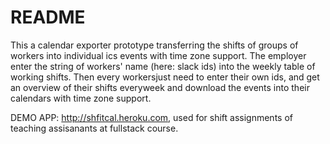# README
This a  calendar exporter prototype transferring the shifts of groups of workers into individual ics events with time zone support.
The employer enter the string of workers' name (here: slack ids) into the weekly table of working shifts.
Then every workersjust need to enter their own ids, and get an overview of their shifts everyweek and download the events into their calendars with time zone support.


DEMO APP: http://shfitcal.heroku.com, used for shift assignments of teaching assisanants at fullstack course.


















 
